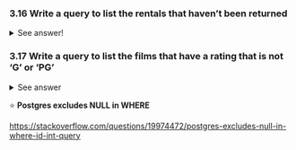 ### 3.16 Write a query to list the rentals that haven’t been returned

<details>
  <summary>See answer!</summary>
  
  ```sql
  SELECT
    rental_id,
    return_date
  FROM rental
  WHERE return_date IS NULL;
  ```
</details>

### 3.17 Write a query to list the films that have a rating that is not ‘G’ or ‘PG’
<details>
  <summary>See answer</summary>
  
  ```sql
  SELECT
    title,
    rating
  FROM film
  WHERE 
    rating != 'G' 
    AND rating != 'PG' 
    OR rating IS NULL;
  ```
</details>

:star: __Postgres excludes NULL in WHERE__

https://stackoverflow.com/questions/19974472/postgres-excludes-null-in-where-id-int-query
